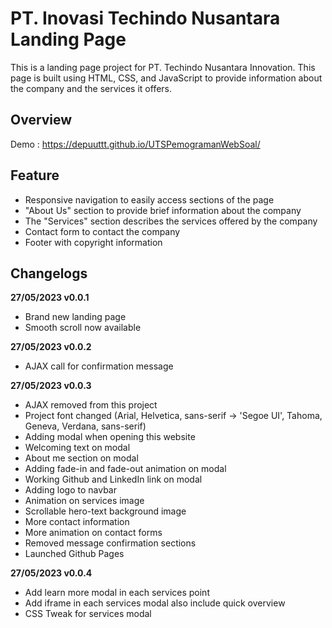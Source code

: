 # PT. Inovasi Techindo Nusantara Landing Page

This is a landing page project for PT. Techindo Nusantara Innovation. This page is built using HTML, CSS, and JavaScript to provide information about the company and the services it offers.

## Overview

Demo : https://depuuttt.github.io/UTSPemogramanWebSoal/

## Feature

- Responsive navigation to easily access sections of the page
- "About Us" section to provide brief information about the company
- The "Services" section describes the services offered by the company
- Contact form to contact the company
- Footer with copyright information

## Changelogs

**27/05/2023 v0.0.1**

- Brand new landing page
- Smooth scroll now available

**27/05/2023 v0.0.2**

- AJAX call for confirmation message

**27/05/2023 v0.0.3**

- AJAX removed from this project
- Project font changed (Arial, Helvetica, sans-serif -> 'Segoe UI', Tahoma, Geneva, Verdana, sans-serif)
- Adding modal when opening this website
- Welcoming text on modal
- About me section on modal
- Adding fade-in and fade-out animation on modal
- Working Github and LinkedIn link on modal
- Adding logo to navbar
- Animation on services image
- Scrollable hero-text background image
- More contact information
- More animation on contact forms
- Removed message confirmation sections
- Launched Github Pages

**27/05/2023 v0.0.4**

- Add learn more modal in each services point
- Add iframe in each services modal also include quick overview
- CSS Tweak for services modal
